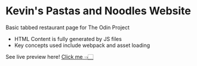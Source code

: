 # Kevin's Pastas and Noodles Website
Basic tabbed restaurant page for The Odin Project
  * HTML Content is fully generated by JS files
  * Key concepts used include webpack and asset loading


See live preview here!
[Click me 👈🏻](https://bkcheung.github.io/Kevins-Pastas-and-Noodles/)
